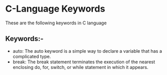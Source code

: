 # C-Language Keywords
These are the following keywords in C language
## Keywords:-
- auto: The auto keyword is a simple way to declare a variable that has a complicated type.
- break: The break statement terminates the execution of the nearest enclosing do, for, switch, or while statement in which it appears.
